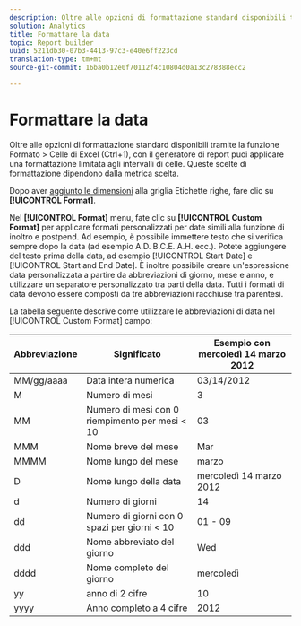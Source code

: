 ```yaml
---
description: Oltre alle opzioni di formattazione standard disponibili tramite la funzione Formato > Celle di Excel (Ctrl+1), con il generatore di report puoi applicare una formattazione limitata agli intervalli di celle. Queste scelte di formattazione dipendono dalla metrica scelta.
solution: Analytics
title: Formattare la data
topic: Report builder
uuid: 5211db30-07b3-4413-97c3-e40e6ff223cd
translation-type: tm+mt
source-git-commit: 16ba0b12e0f70112f4c10804d0a13c278388ecc2

---
```



# Formattare la data

Oltre alle opzioni di formattazione standard disponibili tramite la funzione Formato &gt; Celle di Excel (Ctrl+1), con il generatore di report puoi applicare una formattazione limitata agli intervalli di celle. Queste scelte di formattazione dipendono dalla metrica scelta.

Dopo aver [aggiunto le dimensioni](/help/analyze/report-builder/layout/c-metrics-dimensions/t-add-metrics-and-dimensions.md) alla griglia Etichette righe, fare clic su **[!UICONTROL Format]**.

Nel **[!UICONTROL Format]** menu, fate clic su **[!UICONTROL Custom Format]** per applicare formati personalizzati per date simili alla funzione di inoltro e postpend. Ad esempio, è possibile immettere testo che si verifica sempre dopo la data (ad esempio A.D. B.C.E. A.H. ecc.). Potete aggiungere del testo prima della data, ad esempio [!UICONTROL Start Date] e [!UICONTROL Start and End Date]. È inoltre possibile creare un'espressione data personalizzata a partire da abbreviazioni di giorno, mese e anno, e utilizzare un separatore personalizzato tra parti della data. Tutti i formati di data devono essere composti da tre abbreviazioni racchiuse tra parentesi.

La tabella seguente descrive come utilizzare le abbreviazioni di data nel [!UICONTROL Custom Format] campo:

| Abbreviazione | Significato | Esempio con mercoledì 14 marzo 2012 |
|--- |--- |--- |
| MM/gg/aaaa | Data intera numerica | 03/14/2012 |
| M | Numero di mesi | 3 |
| MM | Numero di mesi con 0 riempimento per mesi &lt; 10 | 03 |
| MMM | Nome breve del mese | Mar |
| MMMM | Nome lungo del mese | marzo |
| D | Nome lungo della data | mercoledì 14 marzo 2012 |
| d | Numero di giorni | 14 |
| dd | Numero di giorni con 0 spazi per giorni &lt; 10 | 01 - 09 |
| ddd | Nome abbreviato del giorno | Wed |
| dddd | Nome completo del giorno | mercoledì |
| yy | anno di 2 cifre | 10 |
| yyyy | Anno completo a 4 cifre | 2012 |
